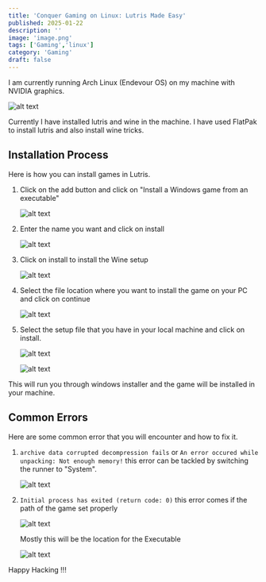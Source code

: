 ```yaml
---
title: 'Conquer Gaming on Linux: Lutris Made Easy'
published: 2025-01-22
description: ''
image: 'image.png'
tags: ['Gaming','linux']
category: 'Gaming'
draft: false 
---
```


I am currently running Arch Linux (Endevour OS) on my machine with NVIDIA graphics.

![alt text](image-1.png)

Currently I have installed lutris and wine in the machine. I have used FlatPak to install lutris and also install wine tricks.

## Installation Process

Here is how you can install games in Lutris. 

1. Click on the add button and click on "Install a Windows game from an executable" 

    ![alt text](image-2.png)

2. Enter the name you want and click on install

    ![alt text](image-3.png)

3. Click on install to install the Wine setup

    ![alt text](image-4.png)

4. Select the file location where you want to install the game on your PC and click on continue

    ![alt text](image-5.png)

5. Select the setup file that you have in your local machine and click on install.

    ![alt text](image-6.png)

    ![alt text](image-7.png)

This will run you through windows installer and the game will be installed in your machine.

## Common Errors

Here are some common error that you will encounter and how to fix it.

1. ``archive data corrupted decompression fails`` or ``An error occured while unpacking: Not enough memory!`` this error can be tackled by switching the runner to "System".

    ![alt text](image-8.png)

2. ``Initial process has exited (return code: 0)`` this error comes if the path of the game set properly

    ![alt text](image-9.png)

    Mostly this will be the location for the Executable

    ![alt text](image-10.png)

Happy Hacking !!!